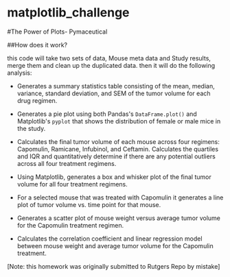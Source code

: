 # matplotlib_challenge

#The Power of Plots- Pymaceutical

##How does it work?

this code will take two sets of data, Mouse meta data and Study results, merge them and clean up the duplicated data. then it will do the following analysis:

* Generates a summary statistics table consisting of the mean, median, variance, standard deviation, and SEM of the tumor volume for each drug regimen.

* Generates a pie plot using both Pandas's `DataFrame.plot()` and Matplotlib's `pyplot` that shows the distribution of female or male mice in the study.

* Calculates the final tumor volume of each mouse across four regimens: Capomulin, Ramicane, Infubinol, and Ceftamin. Calculates the quartiles and IQR and quantitatively determine if there are any potential outliers across all four treatment regimens.

* Using Matplotlib, generates a box and whisker plot of the final tumor volume for all four treatment regimens.

* For a selected mouse that was treated with Capomulin it generates a line plot of tumor volume vs. time point for that mouse.

* Generates a scatter plot of mouse weight versus average tumor volume for the Capomulin treatment regimen.

* Calculates the correlation coefficient and linear regression model between mouse weight and average tumor volume for the Capomulin treatment.






[Note: this homework was originally submitted to Rutgers Repo by mistake]
